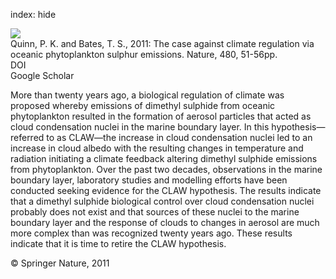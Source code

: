 index: hide

<div class="Citation">
    <div class="Citation-thumb CitationThumb-linked"  data-href="https://doi.org/10.1038/nature10580">
      <img src="https://static.claimspace.cloud/climate-study-static/refs/thumbs/7/Quinn_and_Bates_2011-thumb.png" />
    </div>

  <div class="Citation-body">
    <div class="Citation-text">Quinn, P. K. and Bates, T. S., 2011: The case against climate regulation via oceanic phytoplankton sulphur emissions. <span class="Article-journal">Nature, </span><span class="Article-volume">480, </span>51-56pp.</div>
    <div class="Citation-links">
      <div class="CitationLink" data-href="https://doi.org/10.1038/nature10580">
        <div class="CitationLink-icon CitationLink-Doi"></div>
        <div class="CitationLink-text">DOI</div>
      </div>
      <div class="CitationLink" data-href="https://scholar.google.com/scholar?q=10.1038/nature10580">
        <div class="CitationLink-icon CitationLink-Scholar"></div>
        <div class="CitationLink-text">Google Scholar</div>
      </div>
    </div>
  </div>
</div>

More than twenty years ago, a biological regulation of climate was proposed whereby emissions of dimethyl sulphide from oceanic phytoplankton resulted in the formation of aerosol particles that acted as cloud condensation nuclei in the marine boundary layer. In this hypothesis—referred to as CLAW—the increase in cloud condensation nuclei led to an increase in cloud albedo with the resulting changes in temperature and radiation initiating a climate feedback altering dimethyl sulphide emissions from phytoplankton. Over the past two decades, observations in the marine boundary layer, laboratory studies and modelling efforts have been conducted seeking evidence for the CLAW hypothesis. The results indicate that a dimethyl sulphide biological control over cloud condensation nuclei probably does not exist and that sources of these nuclei to the marine boundary layer and the response of clouds to changes in aerosol are much more complex than was recognized twenty years ago. These results indicate that it is time to retire the CLAW hypothesis.

<div class="Citation-copy">
&copy; Springer Nature, 2011
</div>